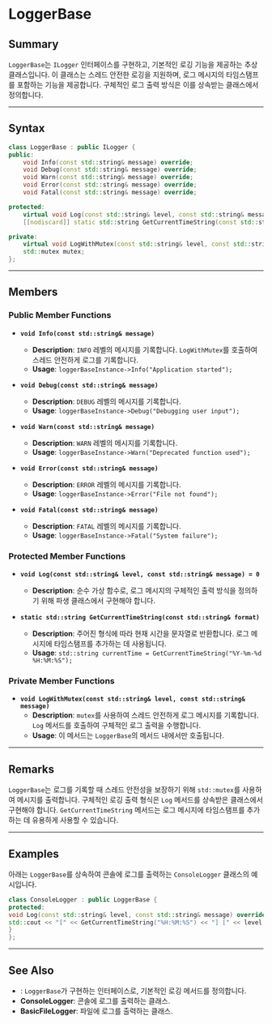 # LoggerBase

<secondary-label ref="abstract"/>

## Summary

`LoggerBase`는 `ILogger` 인터페이스를 구현하고, 기본적인 로깅 기능을 제공하는 추상 클래스입니다. 이 클래스는 스레드 안전한 로깅을 지원하며, 로그 메시지의 타임스탬프를 포함하는 기능을 제공합니다.
구체적인 로그 출력 방식은 이를 상속받는 클래스에서 정의합니다.

---

## Syntax

```c++
class LoggerBase : public ILogger {
public:
    void Info(const std::string& message) override;
    void Debug(const std::string& message) override;
    void Warn(const std::string& message) override;
    void Error(const std::string& message) override;
    void Fatal(const std::string& message) override;

protected:
    virtual void Log(const std::string& level, const std::string& message) = 0;
    [[nodiscard]] static std::string GetCurrentTimeString(const std::string& format);

private:
    virtual void LogWithMutex(const std::string& level, const std::string& message);
    std::mutex mutex;
};
```

---

## Members

### Public Member Functions

- **`void Info(const std::string& message)`**
    - **Description**: `INFO` 레벨의 메시지를 기록합니다. `LogWithMutex`를 호출하여 스레드 안전하게 로그를 기록합니다.
    - **Usage**: `loggerBaseInstance->Info("Application started");`

- **`void Debug(const std::string& message)`**
    - **Description**: `DEBUG` 레벨의 메시지를 기록합니다.
    - **Usage**: `loggerBaseInstance->Debug("Debugging user input");`

- **`void Warn(const std::string& message)`**
    - **Description**: `WARN` 레벨의 메시지를 기록합니다.
    - **Usage**: `loggerBaseInstance->Warn("Deprecated function used");`

- **`void Error(const std::string& message)`**
    - **Description**: `ERROR` 레벨의 메시지를 기록합니다.
    - **Usage**: `loggerBaseInstance->Error("File not found");`

- **`void Fatal(const std::string& message)`**
    - **Description**: `FATAL` 레벨의 메시지를 기록합니다.
    - **Usage**: `loggerBaseInstance->Fatal("System failure");`

### Protected Member Functions

- **`void Log(const std::string& level, const std::string& message) = 0`**
    - **Description**: 순수 가상 함수로, 로그 메시지의 구체적인 출력 방식을 정의하기 위해 파생 클래스에서 구현해야 합니다.

- **`static std::string GetCurrentTimeString(const std::string& format)`**
    - **Description**: 주어진 형식에 따라 현재 시간을 문자열로 반환합니다. 로그 메시지에 타임스탬프를 추가하는 데 사용됩니다.
    - **Usage**: `std::string currentTime = GetCurrentTimeString("%Y-%m-%d %H:%M:%S");`

### Private Member Functions

- **`void LogWithMutex(const std::string& level, const std::string& message)`**
    - **Description**: `mutex`를 사용하여 스레드 안전하게 로그 메시지를 기록합니다. `Log` 메서드를 호출하여 구체적인 로그 출력을 수행합니다.
    - **Usage**: 이 메서드는 `LoggerBase`의 메서드 내에서만 호출됩니다.

---

## Remarks

`LoggerBase`는 로그를 기록할 때 스레드 안전성을 보장하기 위해 `std::mutex`를 사용하여 메시지를 출력합니다. 구체적인 로깅 출력 형식은 `Log` 메서드를 상속받은 클래스에서 구현해야 합니다.
`GetCurrentTimeString` 메서드는 로그 메시지에 타임스탬프를 추가하는 데 유용하게 사용할 수 있습니다.

---

## Examples

아래는 `LoggerBase`를 상속하여 콘솔에 로그를 출력하는 `ConsoleLogger` 클래스의 예시입니다.

```c++
class ConsoleLogger : public LoggerBase {
protected:
void Log(const std::string& level, const std::string& message) override {
std::cout << "[" << GetCurrentTimeString("%H:%M:%S") << "] [" << level << "] " << message << std::endl;
}
};
```

---

## See Also

- **[](ILogger.md)**: `LoggerBase`가 구현하는 인터페이스로, 기본적인 로깅 메서드를 정의합니다.
- **ConsoleLogger**: 콘솔에 로그를 출력하는 클래스.
- **BasicFileLogger**: 파일에 로그를 출력하는 클래스.
